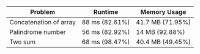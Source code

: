 | Problem                | Runtime        | Memory Usage     |
| ---------------------- | -------------- | ---------------- |
| Concatenation of array | 88 ms (82.61%) | 41.7 MB (71.95%) |
| Palindrome number      | 56 ms (82.92%) | 14 MB (92.88%)   |
| Two sum                | 68 ms (98.47%) | 40.4 MB (49.45%) |
